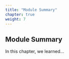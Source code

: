 ```yaml
---
title: "Module Summary"
chapter: true
weight: 7
---
```


## Module Summary

In this chapter, we learned...

